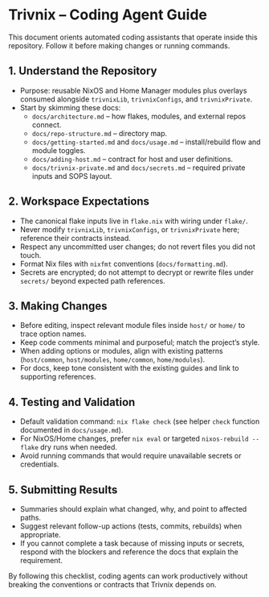 # Trivnix – Coding Agent Guide

This document orients automated coding assistants that operate inside this repository. Follow it before making changes or running commands.

## 1. Understand the Repository
- Purpose: reusable NixOS and Home Manager modules plus overlays consumed alongside `trivnixLib`, `trivnixConfigs`, and `trivnixPrivate`.
- Start by skimming these docs:
  - `docs/architecture.md` – how flakes, modules, and external repos connect.
  - `docs/repo-structure.md` – directory map.
  - `docs/getting-started.md` and `docs/usage.md` – install/rebuild flow and module toggles.
  - `docs/adding-host.md` – contract for host and user definitions.
  - `docs/trivnix-private.md` and `docs/secrets.md` – required private inputs and SOPS layout.

## 2. Workspace Expectations
- The canonical flake inputs live in `flake.nix` with wiring under `flake/`.
- Never modify `trivnixLib`, `trivnixConfigs`, or `trivnixPrivate` here; reference their contracts instead.
- Respect any uncommitted user changes; do not revert files you did not touch.
- Format Nix files with `nixfmt` conventions (`docs/formatting.md`).
- Secrets are encrypted; do not attempt to decrypt or rewrite files under `secrets/` beyond expected path references.

## 3. Making Changes
- Before editing, inspect relevant module files inside `host/` or `home/` to trace option names.
- Keep code comments minimal and purposeful; match the project’s style.
- When adding options or modules, align with existing patterns (`host/common`, `host/modules`, `home/common`, `home/modules`).
- For docs, keep tone consistent with the existing guides and link to supporting references.

## 4. Testing and Validation
- Default validation command: `nix flake check` (see helper `check` function documented in `docs/usage.md`).
- For NixOS/Home changes, prefer `nix eval` or targeted `nixos-rebuild --flake` dry runs when needed.
- Avoid running commands that would require unavailable secrets or credentials.

## 5. Submitting Results
- Summaries should explain what changed, why, and point to affected paths.
- Suggest relevant follow-up actions (tests, commits, rebuilds) when appropriate.
- If you cannot complete a task because of missing inputs or secrets, respond with the blockers and reference the docs that explain the requirement.

By following this checklist, coding agents can work productively without breaking the conventions or contracts that Trivnix depends on.
